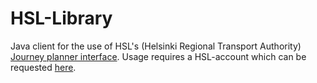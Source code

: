HSL-Library
===========

Java client for the use of HSL's (Helsinki Regional Transport Authority) [Journey planner interface](http://developer.reittiopas.fi/pages/en/home.php). Usage requires a HSL-account which can be requested [here](http://developer.reittiopas.fi/pages/en/account-request.php).

